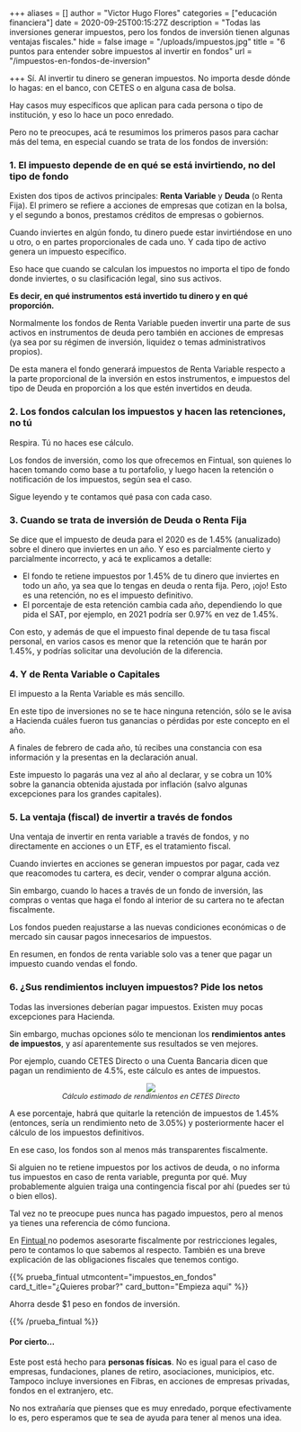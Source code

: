 +++
aliases = []
author = "Victor Hugo Flores"
categories = ["educación financiera"]
date = 2020-09-25T00:15:27Z
description = "Todas las inversiones generar impuestos, pero los fondos de inversión tienen algunas ventajas fiscales."
hide = false
image = "/uploads/impuestos.jpg"
title = "6 puntos para entender sobre impuestos al invertir en fondos"
url = "/impuestos-en-fondos-de-inversion"

+++
Sí. Al invertir tu dinero se generan impuestos. No importa desde dónde lo hagas: en el banco, con CETES o en alguna casa de bolsa.

Hay casos muy específicos que aplican para cada persona o tipo de institución, y eso lo hace un poco enredado.

Pero no te preocupes, acá te resumimos los primeros pasos para cachar más del tema, en especial cuando se trata de los fondos de inversión:

### 1. El impuesto depende de en qué se está invirtiendo, no del tipo de fondo

Existen dos tipos de activos principales: **Renta Variable** y **Deuda** (o Renta Fija). El primero se refiere a acciones de empresas que cotizan en la bolsa, y el segundo a bonos, prestamos créditos de empresas o gobiernos.

Cuando inviertes en algún fondo, tu dinero puede estar invirtiéndose en uno u otro, o en partes proporcionales de cada uno. Y cada tipo de activo genera un impuesto específico.

Eso hace que cuando se calculan los impuestos no importa el tipo de fondo donde inviertes, o su clasificación legal, sino sus activos.

**Es decir, en qué instrumentos está invertido tu dinero y en qué proporción.**

Normalmente los fondos de Renta Variable pueden invertir una parte de sus activos en instrumentos de deuda pero también en acciones de empresas (ya sea por su régimen de inversión, liquidez o temas administrativos propios).

De esta manera el fondo generará impuestos de Renta Variable respecto a la parte proporcional de la inversión en estos instrumentos, e impuestos del tipo de Deuda en proporción a los que estén invertidos en deuda.

### 2. Los fondos calculan los impuestos y hacen las retenciones, no tú

Respira. Tú no haces ese cálculo.

Los fondos de inversión, como los que ofrecemos en Fintual, son quienes lo hacen tomando como base a tu portafolio, y luego hacen la retención o notificación de los impuestos, según sea el caso.

Sigue leyendo y te contamos qué pasa con cada caso.

### 3. Cuando se trata de inversión de Deuda o Renta Fija

Se dice que el impuesto de deuda para el 2020 es de 1.45% (anualizado) sobre el dinero que inviertes en un año. Y eso es parcialmente cierto y parcialmente incorrecto, y acá te explicamos a detalle:

* El fondo te retiene impuestos por 1.45% de tu dinero que inviertes en todo un año, ya sea que lo tengas en deuda o renta fija. Pero, ¡ojo! Esto es una retención, no es el impuesto definitivo.
* El porcentaje de esta retención cambia cada año, dependiendo lo que pida el SAT, por ejemplo, en 2021 podría ser 0.97% en vez de 1.45%.

Con esto, y además de que el impuesto final depende de tu tasa fiscal personal, en varios casos es menor que la retención que te harán por 1.45%, y podrías solicitar una devolución de la diferencia.

### 4. Y de Renta Variable o Capitales

El impuesto a la Renta Variable es más sencillo.

En este tipo de inversiones no se te hace ninguna retención, sólo se le avisa a Hacienda cuáles fueron tus ganancias o pérdidas por este concepto en el año.

A finales de febrero de cada año, tú recibes una constancia con esa información y la presentas en la declaración anual.

Este impuesto lo pagarás una vez al año al declarar, y se cobra un 10% sobre la ganancia obtenida ajustada por inflación (salvo algunas excepciones para los grandes capitales).

### 5. La ventaja (fiscal) de invertir a través de fondos

Una ventaja de invertir en renta variable a través de fondos, y no directamente en acciones o un ETF, es el tratamiento fiscal.

Cuando inviertes en acciones se generan impuestos por pagar, cada vez que reacomodes tu cartera, es decir, vender o comprar alguna acción.

Sin embargo, cuando lo haces a través de un fondo de inversión, las compras o ventas que haga el fondo al interior de su cartera no te afectan fiscalmente.

Los fondos pueden reajustarse a las nuevas condiciones económicas o de mercado sin causar pagos innecesarios de impuestos.

En resumen, en fondos de renta variable solo vas a tener que pagar un impuesto cuando vendas el fondo.

### 6. ¿Sus rendimientos incluyen impuestos? Pide los netos

Todas las inversiones deberían pagar impuestos. Existen muy pocas excepciones para Hacienda.

Sin embargo, muchas opciones sólo te mencionan los **rendimientos antes de impuestos**, y así aparentemente sus resultados se ven mejores.

Por ejemplo, cuando CETES Directo o una Cuenta Bancaria dicen que pagan un rendimiento de 4.5%, este cálculo es antes de impuestos.

<div style="text-align:center"> <figure> <img src="/uploads/captura-de-pantalla-2020-09-24-a-la-s-20-12-36.png"> <figcaption style="display:block;text-align:center;font-size:.8rem"><i>Cálculo estimado de rendimientos en CETES Directo</i></figcaption> </figure> </div>

A ese porcentaje, habrá que quitarle la retención de impuestos de 1.45% (entonces, sería un rendimiento neto de 3.05%) y posteriormente hacer el cálculo de los impuestos definitivos.

En ese caso, los fondos son al menos más transparentes fiscalmente.

Si alguien no te retiene impuestos por los activos de deuda, o no informa tus impuestos en caso de renta variable, pregunta por qué. Muy probablemente alguien traiga una contingencia fiscal por ahí (puedes ser tú o bien ellos).

Tal vez no te preocupe pues nunca has pagado impuestos, pero al menos ya tienes una referencia de cómo funciona.

En [Fintual ](https://fintu.al/99Un)no podemos asesorarte fiscalmente por restricciones legales, pero te contamos lo que sabemos al respecto. También es una breve explicación de las obligaciones fiscales que tenemos contigo.

{{% prueba_fintual
utmcontent="impuestos_en_fondos"
card_t_itle="¿Quieres probar?"
card_button="Empieza aquí" %}}

Ahorra desde $1 peso en fondos de inversión.

{{% /prueba_fintual %}}

#### Por cierto...

Este post está hecho para **personas físicas**. No es igual para el caso de empresas, fundaciones, planes de retiro, asociaciones, municipios, etc. Tampoco incluye inversiones en Fibras, en acciones de empresas privadas, fondos en el extranjero, etc.

No nos extrañaría que pienses que es muy enredado, porque efectivamente lo es, pero esperamos que te sea de ayuda para tener al menos una idea.